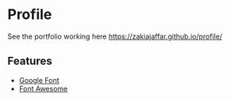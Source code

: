 # Profile
See the portfolio working here https://zakiajaffar.github.io/profile/
## Features
- [Google Font](https://fonts.google.com/)
- [Font Awesome](https://fontawesome.com/)
